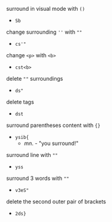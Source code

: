
surround in visual mode with `()` 
- `Sb`

change surrounding `''` with `""` 
- `cs'"`

change `<p>` with `<b>` 
- `cst<b>`

delete `""` surroundings 
- `ds"`

delete tags 
- `dst`

surround parentheses content with `{}` 
- `ysib{`
    - *mn.* - "you surround!"

surround line with `""` 
- `yss`

surround 3 words with `""` 
- `v3eS"`

delete the second outer pair of brackets 
- `2ds}` 
